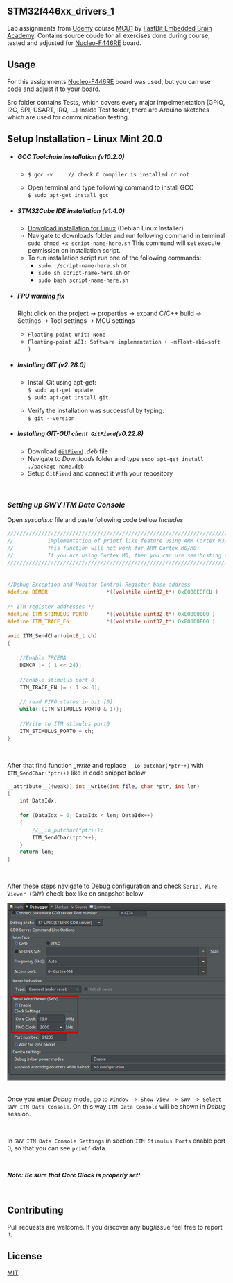 ## STM32f446xx_drivers_1

Lab assignments from [Udemy](https://www.udemy.com/share/100F3uBkcacF1XR3o=/?xref=E0QfcF9RQH4HSWUuAAcqP1kSWSRM) course [MCU1](https://www.udemy.com/share/101rCkBkcacF1XR3o=/) by [FastBit Embedded Brain Academy](http://fastbitlab.com/). Contains source coude for all exercises done during course, tested and adjusted for [Nucleo-F446RE](https://www.st.com/en/evaluation-tools/nucleo-f446re.html) board.


## Usage

For this assignments [Nucleo-F446RE](https://www.st.com/en/evaluation-tools/nucleo-f446re.html) board was used, but you can use code and adjust it to your board.

Src folder contains Tests, which covers every major impelmenetation (GPIO, I2C, SPI, USART, IRQ, ...)
Inside Test folder, there are Arduino sketches which are used for communication testing.

## Setup Installation - Linux Mint 20.0  
* ##### GCC Toolchain installation (v10.2.0)
  * `$ gcc -v     // check C compiler is installed or not` 
   &nbsp;
   
  * Open terminal and type following command to install GCC\
  `$ sudo apt-get install gcc`
  
* ##### STM32Cube IDE installation (v1.4.0)
  * [Download installation for Linux](https://www.st.com/en/development-tools/stm32cubeide.html) (Debian Linux Installer)
  * Navigate to downloads folder and run following command in terminal\
  `sudo chmod +x script-name-here.sh` This command will set execute permission on installation script.
  * To run installation script run one of the following commands:
    * `sudo ./script-name-here.sh`
    or
    * `sudo sh script-name-here.sh`
    or
    * `sudo bash script-name-here.sh`

* ##### *FPU* warning fix
    Right click on the project -> properties -> expand C/C++ build -> Settings -> Tool settings -> MCU settings
  * `Floating-point unit: None`
  * `Floating-point ABI: Software implementation ( -mfloat-abi=soft )`

* ##### Installing GIT (v2.28.0)
  * Install Git using apt-get:\
   `$ sudo apt-get update`\
   `$ sudo apt-get install git`
   &nbsp;
   
  * Verify the installation was successful by typing:\
  `$ git --version`
  
* ##### Installing GIT-GUI client` GitFiend`(v0.22.8)
  * Download [`GitFiend`](https://gitfiend.com/overview) *.deb* file
  * Navigate to *Downloads* folder and type `sudo apt-get install ./package-name.deb`
  * Setup `GitFiend` and connect it with your repository

&nbsp;
### *Setting up SWV ITM Data Console*

Open *syscalls.c* file and paste following code bellow *Includes*

```c
/////////////////////////////////////////////////////////////////////////////////////////////////////////
//           Implementation of printf like feature using ARM Cortex M3/M4/ ITM functionality
//           This function will not work for ARM Cortex M0/M0+
//           If you are using Cortex M0, then you can use semihosting feature of openOCD
/////////////////////////////////////////////////////////////////////////////////////////////////////////


//Debug Exception and Monitor Control Register base address
#define DEMCR                   *((volatile uint32_t*) 0xE000EDFCU )

/* ITM register addresses */
#define ITM_STIMULUS_PORT0   	*((volatile uint32_t*) 0xE0000000 )
#define ITM_TRACE_EN          	*((volatile uint32_t*) 0xE0000E00 )

void ITM_SendChar(uint8_t ch)
{

	//Enable TRCENA
	DEMCR |= ( 1 << 24);

	//enable stimulus port 0
	ITM_TRACE_EN |= ( 1 << 0);

	// read FIFO status in bit [0]:
	while(!(ITM_STIMULUS_PORT0 & 1));

	//Write to ITM stimulus port0
	ITM_STIMULUS_PORT0 = ch;
}
```


&nbsp;

After that find function *_write* and replace `__io_putchar(*ptr++)` with `ITM_SendChar(*ptr++)` like in code snippet below
```c
__attribute__((weak)) int _write(int file, char *ptr, int len)
{
	int DataIdx;

	for (DataIdx = 0; DataIdx < len; DataIdx++)
	{
		//__io_putchar(*ptr++);
		ITM_SendChar(*ptr++);
	}
	return len;
}
```

&nbsp;

After these steps navigate to Debug configuration and check `Serial Wire Viewer (SWV)` check box like on snapshot below

![Debugger_01.png](https://github.com/nemanjadjekic/Embedded-C/blob/master/Images/Debugger_01.png)
&nbsp;

Once you enter *Debug* mode, go to `Window -> Show View -> SWV -> Select SWV ITM Data Console`. On this way `ITM Data Console` will be shown in *Debug* session.

&nbsp;

In `SWV ITM Data Console Settings` in section `ITM Stimulus Ports` enable port 0, so that you can see `printf` data.

&nbsp;

***Note: Be sure that Core Clock is properly set!***

&nbsp;
## Contributing 

Pull requests are welcome. If you discover any bug/issue feel free to report it.

## License
[MIT](https://github.com/zelkhachin/STM32f446xx_drivers_1/blob/master/LICENSE)
